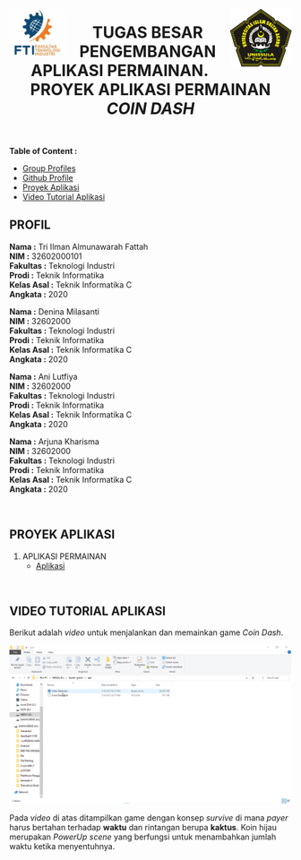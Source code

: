  <img src="https://raw.githubusercontent.com/Fattah25/Tugas-Besar-PBO-Tri-Ilman/main/Images/Unissula_logo.png" align="right" width=110px margin=0px><img src="https://raw.githubusercontent.com/Fattah25/Tugas-Besar-PBO-Tri-Ilman/main/Images/logo_fti.jpg" align="left" width=100px margin=0px>

<h1 align="center">TUGAS BESAR PENGEMBANGAN APLIKASI PERMAINAN. PROYEK APLIKASI PERMAINAN <i>COIN DASH</i></h1>
<br>

**Table of Content :**

- [Group Profiles](#profil "panggil aja ilman")
- [Github Profile](Github.com/Fattah25)
- [Proyek Aplikasi](#proyek-aplikasi "𝘊𝘰𝘪𝘯-𝘋𝘢𝘴𝘩.𝘦𝘹𝘦")
- [Video Tutorial Aplikasi](#video-tutorial-aplikasi "🆅🅸🅳🅴🅾")

## PROFIL



**Nama :** Tri Ilman Almunawarah Fattah<br>
**NIM :** 32602000101<br>
**Fakultas :** Teknologi Industri<br>
**Prodi :** Teknik Informatika<br>
**Kelas Asal :** Teknik Informatika C<br>
**Angkata :** 2020

**Nama :** Denina Milasanti<br>
**NIM :** 32602000<br>
**Fakultas :** Teknologi Industri<br>
**Prodi :** Teknik Informatika<br>
**Kelas Asal :** Teknik Informatika C<br>
**Angkata :** 2020

**Nama :** Ani Lutfiya<br>
**NIM :** 32602000<br>
**Fakultas :** Teknologi Industri<br>
**Prodi :** Teknik Informatika<br>
**Kelas Asal :** Teknik Informatika C<br>
**Angkata :** 2020

**Nama :** Arjuna Kharisma<br>
**NIM :** 32602000<br>
**Fakultas :** Teknologi Industri<br>
**Prodi :** Teknik Informatika<br>
**Kelas Asal :** Teknik Informatika C<br>
**Angkata :** 2020
 
 <br>
 
 
## PROYEK APLIKASI

1. APLIKASI PERMAINAN
   - [Aplikasi](/apk/)


<br>

## VIDEO TUTORIAL APLIKASI

Berikut adalah *video* untuk menjalankan dan memainkan game *Coin Dash*.

![Video Hasil](/Image/membuka-game.gif)

Pada *video* di atas ditampilkan game dengan konsep *survive* di mana *payer* harus bertahan terhadap **waktu** dan rintangan berupa **kaktus**. Koin hijau merupakan *PowerUp scene* yang berfungsi untuk menambahkan jumlah waktu ketika menyentuhnya.



